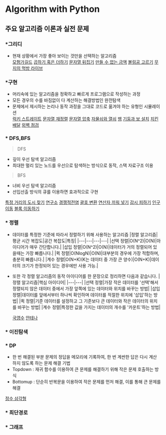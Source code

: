 # Algorithm with Python

## 주요 알고리즘 이론과 실전 문제

### \*그리디

- 현재 상황에서 가장 좋아 보이는 것만을 선택하는 알고리즘<br>
  [모험가길드](https://github.com/cheonjiwan/Algorithm/blob/master/%EA%B7%B8%EB%A6%AC%EB%94%94/%EB%AA%A8%ED%97%98%EA%B0%80%EA%B8%B8%EB%93%9C.py)
  [곱하기 혹은 더하기](https://github.com/cheonjiwan/Algorithm/blob/master/%EA%B7%B8%EB%A6%AC%EB%94%94/%EA%B3%B1%ED%95%98%EA%B8%B0%ED%98%B9%EC%9D%80%EB%8D%94%ED%95%98%EA%B8%B0.py)
  [문자열 뒤집기](https://github.com/cheonjiwan/Algorithm/blob/master/%EA%B7%B8%EB%A6%AC%EB%94%94/%EB%AC%B8%EC%9E%90%EC%97%B4%EB%92%A4%EC%A7%91%EA%B8%B0.py)
  [만들 수 없는 금액](https://github.com/cheonjiwan/Algorithm/blob/master/%EA%B7%B8%EB%A6%AC%EB%94%94/%EB%A7%8C%EB%93%A4%EC%88%98%EC%97%86%EB%8A%94%EA%B8%88%EC%95%A1.py)
  [볼링공 고르기](https://github.com/cheonjiwan/Algorithm/blob/master/%EA%B7%B8%EB%A6%AC%EB%94%94/%EB%B3%BC%EB%A7%81%EA%B3%B5%EA%B3%A0%EB%A5%B4%EA%B8%B0.py)
  [무지의 먹방 라이브](https://github.com/cheonjiwan/Algorithm/blob/master/%EA%B7%B8%EB%A6%AC%EB%94%94/%EB%AC%B4%EC%A7%80%EC%9D%98%EB%A8%B9%EB%B0%A9%EB%9D%BC%EC%9D%B4%EB%B8%8C.py)

### \*구현

- 머리속에 있는 알고리즘을 정확하고 빠르게 프로그램으로 작성하는 과정
- 모든 경우의 수를 바짐없이 다 계산하는 해결방법인 완전탐색
- 문제에서 제시하는 논리나 동작 과정을 그대로 코드로 옮겨야 하는 유형인 시뮬레이션<br>
  [럭키 스트레이트](https://github.com/cheonjiwan/Algorithm/blob/master/%EA%B5%AC%ED%98%84/%EB%9F%AD%ED%82%A4%EC%8A%A4%ED%8A%B8%EB%A0%88%EC%9D%B4%ED%8A%B8.py)
  [문자열 재정렬](https://github.com/cheonjiwan/Algorithm/blob/master/%EA%B5%AC%ED%98%84/%EB%AC%B8%EC%9E%90%EC%97%B4%EC%9E%AC%EC%A0%95%EB%A0%AC.py)
  [문자열 압축](https://github.com/cheonjiwan/Algorithm/blob/master/%EA%B5%AC%ED%98%84/%EB%AC%B8%EC%9E%90%EC%97%B4%EC%95%95%EC%B6%95.py)
  [자물쇠와 열쇠](https://github.com/cheonjiwan/Algorithm/blob/master/%EA%B5%AC%ED%98%84/%EC%9E%90%EB%AC%BC%EC%87%A0%EC%99%80%EC%97%B4%EC%87%A0.py)
  [뱀](https://github.com/cheonjiwan/Algorithm/blob/master/%EA%B5%AC%ED%98%84/%EB%B1%80.py)
  [기둥과 보 설치](https://github.com/cheonjiwan/Algorithm/blob/master/%EA%B5%AC%ED%98%84/%EA%B8%B0%EB%91%A5%EA%B3%BC%EB%B3%B4%EC%84%A4%EC%B9%98.py)
  [치킨배달](https://github.com/cheonjiwan/Algorithm/blob/master/%EA%B5%AC%ED%98%84/%EC%B9%98%ED%82%A8%EB%B0%B0%EB%8B%AC.py)
  [외벽 점검](https://github.com/cheonjiwan/Algorithm/blob/master/%EA%B5%AC%ED%98%84/%EC%99%B8%EB%B2%BD%EC%A0%90%EA%B2%80.py)

### \* DFS,BFS

> DFS

- 깊이 우선 탐색 알고리즘
- 최대한 멀리 있는 노드를 우선으로 탐색하는 방식으로 동작, 스택 자료구조 이용<br>

> BFS

- 너비 우선 탐색 알고리즘
- 선입선출 방식의 큐를 이용하면 효과적으로 구현<br>

[특정 거리의 도시 찾기](https://github.com/cheonjiwan/Algorithm/blob/master/DFS_BFS/%ED%8A%B9%EC%A0%95%EA%B1%B0%EB%A6%AC%EC%9D%98%EB%8F%84%EC%8B%9C%EC%B0%BE%EA%B8%B0.py)
[연구소](https://github.com/cheonjiwan/Algorithm/blob/master/DFS_BFS/%EC%97%B0%EA%B5%AC%EC%86%8C.py)
[경쟁적전염](https://github.com/cheonjiwan/Algorithm/blob/master/DFS_BFS/%EA%B2%BD%EC%9F%81%EC%A0%81%EC%A0%84%EC%97%BC.py)
[괄호 변환](https://github.com/cheonjiwan/Algorithm/blob/master/DFS_BFS/%EA%B4%84%ED%98%B8%EB%B3%80%ED%99%98.py)
[연산자 끼워 넣기](https://github.com/cheonjiwan/Algorithm/blob/master/DFS_BFS/%EC%97%B0%EC%82%B0%EC%9E%90%EB%81%BC%EC%9B%8C%EB%84%A3%EA%B8%B0.py)
[감시 피하기](https://github.com/cheonjiwan/Algorithm/blob/master/DFS_BFS/%EA%B0%90%EC%8B%9C%ED%94%BC%ED%95%98%EA%B8%B0.py)
[인구 이동](https://github.com/cheonjiwan/Algorithm/blob/master/DFS_BFS/%EC%9D%B8%EA%B5%AC%EC%9D%B4%EB%8F%99.py)
[블록 이동하기]()

### \* 정렬

- 데이터를 특정한 기준에 따라서 정렬하기 위해 사용하는 알고리즘
  |정렬 알고리즘|평균 시간 복잡도|공간 복잡도|특징|
  |---|---|---|---|
  |선택 정렬|O(N^2)|O(N)|아이디어가 매우 간단합니다.|
  |삽입 정렬|O(N^2)|O(N)|데이터가 거의 정렬되어 있을때는 가장 빠릅니다.|
  |퀵 정렬|O(NlogN)|O(N)|대부분의 경우에 가장 적합하며, 충분히 빠릅니다.|
  |계수 정렬|O(N+K)(K는 데이터 중 가장 큰 양수)|O(N+K)|데이터의 크기가 한정되어 있는 경우에만 사용 가능.|
  <br>
- 또한 각 정렬 알고리즘의 동작 아이디어를 한 문장으로 정리하면 다음과 같습니다.
  |정렬 알고리즘|핵심 아이디어|
  |---|---|
  |선택 정렬|가장 작은 데이터를 '선택'해서 정렬되지 않은 데이터 중에서 가장 앞쪽에 있는 데이터와 위치를 바꾸는 방법|
  |삽입 정렬|데이터를 앞에서부터 하나씩 확인하며 데이터를 적절한 위치에 '삽입'하는 방법|
  |퀵 정렬|기준 데이터를 설정하고 그 기준보다 큰 데이터와 작은 데이터의 위치를 바꾸는 방법|
  |계수 정렬|특정한 값을 가지는 데이터의 개수를 '카운트'하는 방법|
  <br>

  [국영수](https://github.com/cheonjiwan/Algorithm/blob/master/%EC%A0%95%EB%A0%AC/%EA%B5%AD%EC%98%81%EC%88%98.py)
  [안테나](https://github.com/cheonjiwan/Algorithm/blob/master/%EC%A0%95%EB%A0%AC/%EC%95%88%ED%85%8C%EB%82%98.py)

### \* 이진탐색

### \* DP

- 한 번 해결된 부분 문제의 정답을 메모리에 기록하여, 한 번 계싼한 답은 다시 계산하지 않도록 하는 문제 해결 기법
- Topdown : 재귀 함수를 이용하여 큰 문제를 해결하기 위해 작은 문제 호출하는 방식
- Bottomup : 단순히 반복문을 이용하여 작은 문제를 먼저 해결, 이를 통해 큰 문제를 해결<br>

[정수 삼각형](https://github.com/cheonjiwan/Algorithm/blob/master/DP/%EC%A0%95%EC%88%98%EC%82%BC%EA%B0%81%ED%98%95.py)

### \* 최단경로

### \* 그래프
